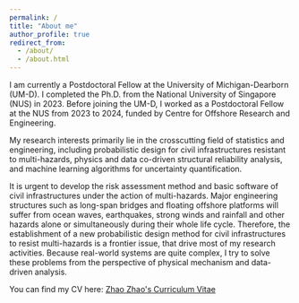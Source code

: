 ```yaml
---
permalink: /
title: "About me"
author_profile: true
redirect_from: 
  - /about/
  - /about.html
---
```


I am currently a Postdoctoral Fellow at the University of Michigan-Dearborn (UM-D). I completed the Ph.D. from the National University of Singapore (NUS) in 2023. Before joining the UM-D, I worked as a Postdoctoral Fellow at the NUS from 2023 to 2024, funded by Centre for Offshore Research and Engineering.

My research interests primarily lie in the crosscutting field of statistics and engineering, including probabilistic design for civil infrastructures resistant to multi-hazards, physics and data co-driven structural reliability analysis, and machine learning algorithms for uncertainty quantification.

It is urgent to develop the risk assessment method and basic software of civil infrastructures under the action of multi-hazards. Major engineering structures such as long-span bridges and floating offshore platforms will suffer from ocean waves, earthquakes, strong winds and rainfall and other hazards alone or simultaneously during their whole life cycle. Therefore, the establishment of a new probabilistic design method for civil infrastructures to resist multi-hazards is a frontier issue, that drive most of my research activities. Because real-world systems are quite complex, I try to solve these problems from the perspective of physical mechanism and data-driven analysis.

You can find my CV here: [Zhao Zhao's Curriculum Vitae](../assets/Curriculum_Vitae.pdf)
